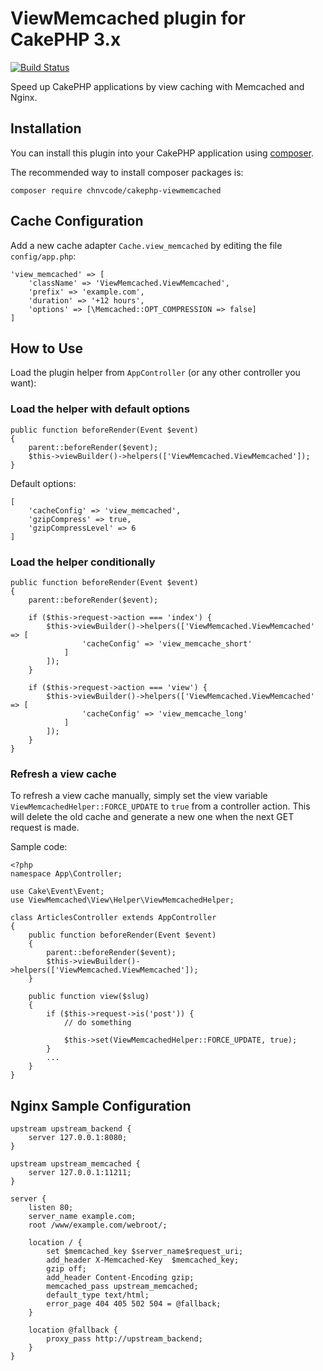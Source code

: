 # ViewMemcached plugin for CakePHP 3.x

[![Build Status](https://travis-ci.org/chnvcode/cakephp-viewmemcached.svg?branch=master)](https://travis-ci.org/chnvcode/cakephp-viewmemcached)

Speed up CakePHP applications by view caching with Memcached and Nginx.

## Installation

You can install this plugin into your CakePHP application using [composer](http://getcomposer.org).

The recommended way to install composer packages is:

```
composer require chnvcode/cakephp-viewmemcached
```

## Cache Configuration

Add a new cache adapter `Cache.view_memcached` by editing the file `config/app.php`:

```
'view_memcached' => [
    'className' => 'ViewMemcached.ViewMemcached',
    'prefix' => 'example.com',
    'duration' => '+12 hours',
    'options' => [\Memcached::OPT_COMPRESSION => false]
]
```

## How to Use

Load the plugin helper from `AppController` (or any other controller you want):

### Load the helper with default options

```
public function beforeRender(Event $event)
{
    parent::beforeRender($event);
    $this->viewBuilder()->helpers(['ViewMemcached.ViewMemcached']);
}
```

Default options:

```
[
    'cacheConfig' => 'view_memcached',
    'gzipCompress' => true,
    'gzipCompressLevel' => 6
]
```

### Load the helper conditionally

```
public function beforeRender(Event $event)
{
    parent::beforeRender($event);

    if ($this->request->action === 'index') {
        $this->viewBuilder()->helpers(['ViewMemcached.ViewMemcached' => [
                'cacheConfig' => 'view_memcache_short'
            ]
        ]);
    }

    if ($this->request->action === 'view') {
        $this->viewBuilder()->helpers(['ViewMemcached.ViewMemcached' => [
                'cacheConfig' => 'view_memcache_long'
            ]
        ]);
    }
}
```
### Refresh a view cache

To refresh a view cache manually, simply set the view variable `ViewMemcachedHelper::FORCE_UPDATE` to `true` from a controller action.
This will delete the old cache and generate a new one when the next GET request is made.

Sample code:

```
<?php
namespace App\Controller;

use Cake\Event\Event;
use ViewMemcached\View\Helper\ViewMemcachedHelper;

class ArticlesController extends AppController
{
    public function beforeRender(Event $event)
    {
        parent::beforeRender($event);
        $this->viewBuilder()->helpers(['ViewMemcached.ViewMemcached']);
    }    

    public function view($slug)
    { 
        if ($this->request->is('post')) {
            // do something

            $this->set(ViewMemcachedHelper::FORCE_UPDATE, true);
        }
        ...
    }
}
```

## Nginx Sample Configuration

```
upstream upstream_backend {
    server 127.0.0.1:8080;
}

upstream upstream_memcached {
    server 127.0.0.1:11211;
}

server {
    listen 80;
    server_name example.com;
    root /www/example.com/webroot/;

    location / {
        set $memcached_key $server_name$request_uri;
        add_header X-Memcached-Key  $memcached_key;
        gzip off;
        add_header Content-Encoding gzip;
        memcached_pass upstream_memcached;
        default_type text/html;
        error_page 404 405 502 504 = @fallback;
    }

    location @fallback {
        proxy_pass http://upstream_backend;
    }
}
```
